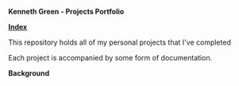 **Kenneth Green - Projects Portfolio**

<u>**Index**</u>

This repository holds all of my personal projects that I've completed

Each project is accompanied by some form of documentation. 

**Background**
